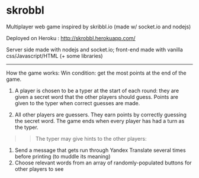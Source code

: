 # skrobbl
Multiplayer web game inspired by skribbl.io (made w/ socket.io and nodejs)

Deployed on Heroku : http://skrobbl.herokuapp.com/ 

Server side made with nodejs and socket.io; front-end made with vanilla css/Javascript/HTML (+ some libraries)

------------------------------------------------------------------------------------------

How the game works: 
Win condition: get the most points at the end of the game.

1) A player is chosen to be a typer at the start of each round: they are given a secret word that the other players should guess. Points are given to the typer when correct guesses are made.

2) All other players are guessers. They earn points by correctly guessing the secret word. The game ends when every player has had a turn as the typer. 

>>The typer may give hints to the other players: 
  1) Send a message that gets run through Yandex Translate several times before printing (to muddle its meaning)
  2) Choose relevant words from an array of randomly-populated buttons for other players to see

